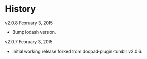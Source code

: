 # History

v2.0.8 February 3, 2015

- Bump lodash version.

v2.0.7 February 3, 2015

- Initial working release forked from docpad-plugin-tumblr v2.0.6.

